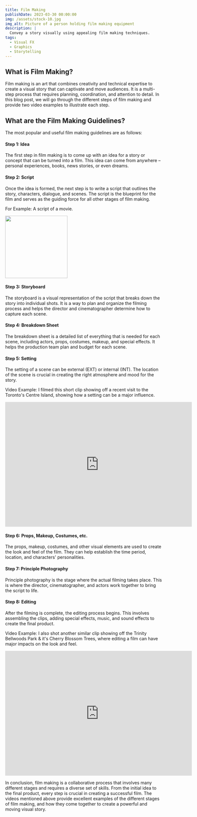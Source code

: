 ```yaml
---
title: Film Making
publishDate: 2023-03-30 00:00:00
img: /assets/stock-10.jpg
img_alt: Picture of a person holding film making equipment
description: |
  Convey a story visually using appealing film making techniques.
tags:
  - Visual FX
  - Graphics
  - Storytelling
---
```


## What is Film Making?
Film making is an art that combines creativity and technical expertise to create a visual story that can captivate and move audiences. It is a multi-step process that requires planning, coordination, and attention to detail. In this blog post, we will go through the different steps of film making and provide two video examples to illustrate each step.

## What are the Film Making Guidelines?
The most popular and useful film making guidelines are as follows:

#### Step 1: Idea
The first step in film making is to come up with an idea for a story or concept that can be turned into a film. This idea can come from anywhere – personal experiences, books, news stories, or even dreams.

#### Step 2: Script
Once the idea is formed, the next step is to write a script that outlines the story, characters, dialogue, and scenes. The script is the blueprint for the film and serves as the guiding force for all other stages of film making.

For Example: A script of a movie.

<img src="https://images.unsplash.com/photo-1571232151946-f7f00c61ade7?ixlib=rb-4.0.3&ixid=MnwxMjA3fDB8MHxwaG90by1wYWdlfHx8fGVufDB8fHx8&auto=format&fit=crop&w=1470&q=80" width="200px" height="200px"></img>

#### Step 3: Storyboard
The storyboard is a visual representation of the script that breaks down the story into individual shots. It is a way to plan and organize the filming process and helps the director and cinematographer determine how to capture each scene.

#### Step 4: Breakdown Sheet
The breakdown sheet is a detailed list of everything that is needed for each scene, including actors, props, costumes, makeup, and special effects. It helps the production team plan and budget for each scene.

#### Step 5: Setting
The setting of a scene can be external (EXT) or internal (INT). The location of the scene is crucial in creating the right atmosphere and mood for the story.

Video Example: I filmed this short clip showing off a recent visit to the Toronto's Centre Island, showing how a setting can be a major influence.

<iframe width="600" height="400" src="https://www.youtube.com/embed/o-OcF2QerDs" title="Centre Island" frameborder="0" allow="accelerometer; autoplay; clipboard-write; encrypted-media; gyroscope; picture-in-picture; web-share" allowfullscreen></iframe>

#### Step 6: Props, Makeup, Costumes, etc.
The props, makeup, costumes, and other visual elements are used to create the look and feel of the film. They can help establish the time period, location, and characters' personalities.

#### Step 7: Principle Photography
Principle photography is the stage where the actual filming takes place. This is where the director, cinematographer, and actors work together to bring the script to life.

#### Step 8: Editing
After the filming is complete, the editing process begins. This involves assembling the clips, adding special effects, music, and sound effects to create the final product.

Video Example: I also shot another similar clip showing off the Trinity Bellwoods Park & it's Cherry Blossom Trees, where editing a film can have major impacts on the look and feel.

<iframe width="600" height="400" src="https://www.youtube.com/embed/c7VwJJ1U_gk" title="Trinity Bellwoods Cinematography" frameborder="0" allow="accelerometer; autoplay; clipboard-write; encrypted-media; gyroscope; picture-in-picture; web-share" allowfullscreen></iframe>

In conclusion, film making is a collaborative process that involves many different stages and requires a diverse set of skills. From the initial idea to the final product, every step is crucial in creating a successful film. The videos mentioned above provide excellent examples of the different stages of film making, and how they come together to create a powerful and moving visual story.